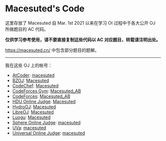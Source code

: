 # Macesuted's Code

这里存放了 Macesuted 自 Mar. 1st 2021 以来在学习 OI 过程中于各大公开 OJ 所做题目的 AC 代码。

**仅供学习参考使用，请不要直接复制这些代码以 AC 对应题目，转载请注明出处。**

<https://macesuted.cn/> 中包含部分题目的题解。

---

我在这些 OJ 上的帐号：

- [AtCoder](https://atcoder.jp/): [macesuted](https://atcoder.jp/users/macesuted)
- [BZOJ](https://hydro.ac/d/bzoj/): [Macesuted](https://hydro.ac/d/bzoj/user/2)
- [CodeChef](https://www.codechef.com/): [Macesuted](https://www.codechef.com/users/macesuted)
- [CodeForces Gym](https://codeforces.com/gyms): [Macesuted_AB](https://codeforces.com/profile/Macesuted_AB)
- [CodeForces](https://codeforces.com/): [Macesuted_AB](https://codeforces.com/profile/Macesuted_AB)
- [HDU Online Judge](http://acm.hdu.edu.cn/): [Macesuted](http://acm.hdu.edu.cn/userstatus.php?user=macesuted)
- [HydroOJ](https://hydro.ac/): [Macesuted](https://hydro.ac/user/2)
- [LibreOJ](https://loj.ac/): [Macesuted](https://loj.ac/u/Macesuted)
- [Luogu](https://www.luogu.com.cn/): [Macesuted](https://www.luogu.com.cn/user/98482)
- [Sphere Online Judge](https://spoj.com/): [macesuted](https://www.spoj.com/users/macesuted/)
- [UVa](https://onlinejudge.org/): [macesuted](https://onlinejudge.org/index.php?option=com_onlinejudge&Itemid=19&page=show_authorstats&userid=999082)
- [Universal Online Judge](https://uoj.ac/): [macesuted](https://uoj.ac/user/profile/macesuted)
